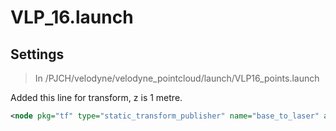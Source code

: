 VLP_16.launch
===
## Settings
> In /PJCH/velodyne/velodyne_pointcloud/launch/VLP16_points.launch

Added this line for transform, z is 1 metre.

```xml
<node pkg="tf" type="static_transform_publisher" name="base_to_laser" args="0 0 1 0 0 0 base_link velodyne 10" />
```
